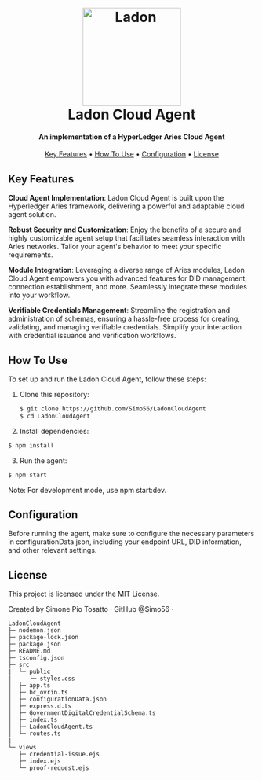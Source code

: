 <h1 align="center">
  <br>
  <img src="https://ipfs.io/ipfs/QmQGTESg3BymZ7eQwppXfNXoS4YS5AVpmVHxxKD7VXtpXb?filename=LADON_CLOUDAGENT_PIXLR.COM.jpg" alt="Ladon" width="200">
  <br>
  Ladon Cloud Agent
  <br>
</h1>

<h4 align="center">An implementation of a HyperLedger Aries Cloud Agent</h4>

<p align="center">
  <a href="#key-features">Key Features</a> •
  <a href="#how-to-use">How To Use</a> •
  <a href="#configuration">Configuration</a> •
  <a href="#license">License</a>
</p>

## Key Features

<b>Cloud Agent Implementation</b>: Ladon Cloud Agent is built upon the Hyperledger Aries framework, delivering a powerful and adaptable cloud agent solution.

<b>Robust Security and Customization</b>: Enjoy the benefits of a secure and highly customizable agent setup that facilitates seamless interaction with Aries networks. Tailor your agent's behavior to meet your specific requirements.

<b>Module Integration</b>: Leveraging a diverse range of Aries modules, Ladon Cloud Agent empowers you with advanced features for DID management, connection establishment, and more. Seamlessly integrate these modules into your workflow.

<b>Verifiable Credentials Management</b>: Streamline the registration and administration of schemas, ensuring a hassle-free process for creating, validating, and managing verifiable credentials. Simplify your interaction with credential issuance and verification workflows.

## How To Use

To set up and run the Ladon Cloud Agent, follow these steps:

1. Clone this repository:
   ```bash
   $ git clone https://github.com/Simo56/LadonCloudAgent
   $ cd LadonCloudAgent
   ```
2. Install dependencies:

```bash
$ npm install
```

3. Run the agent:

```bash
$ npm start
```

Note: For development mode, use npm start:dev.

## Configuration

Before running the agent, make sure to configure the necessary parameters in configurationData.json, including your endpoint URL, DID information, and other relevant settings.

## License

This project is licensed under the MIT License.

Created by Simone Pio Tosatto ·
GitHub @Simo56 ·

```
LadonCloudAgent
├─ nodemon.json
├─ package-lock.json
├─ package.json
├─ README.md
├─ tsconfig.json
├─ src
|  └─ public
|     └─ styles.css
│  ├─ app.ts
│  ├─ bc_ovrin.ts
│  ├─ configurationData.json
│  ├─ express.d.ts
│  ├─ GovernmentDigitalCredentialSchema.ts
│  ├─ index.ts
│  ├─ LadonCloudAgent.ts
│  └─ routes.ts
|
└─ views
   ├─ credential-issue.ejs
   ├─ index.ejs
   └─ proof-request.ejs

```
